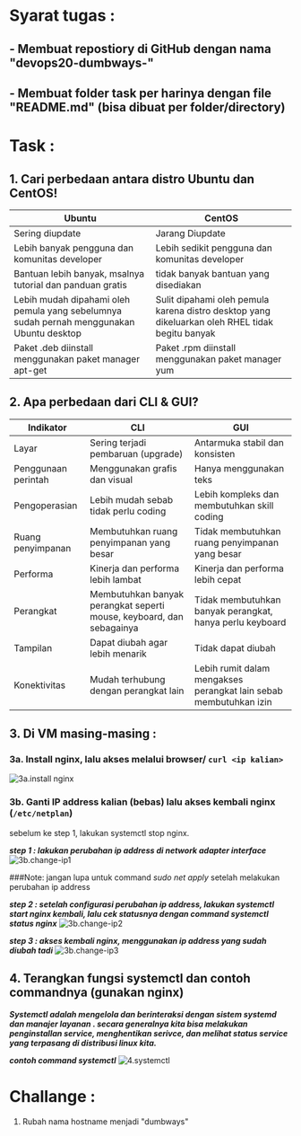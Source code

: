 # Syarat tugas :
## - Membuat repostiory di GitHub dengan nama "devops20-dumbways-<nama>"
## - Membuat folder task per harinya dengan file "README.md" (bisa dibuat per folder/directory)

# Task :
## 1. Cari perbedaan antara distro Ubuntu dan CentOS!

| Ubuntu        | CentOS        |
| ------------- |-------------| 
| Sering diupdate|Jarang Diupdate| 
| Lebih banyak pengguna dan komunitas developer|Lebih sedikit pengguna dan komunitas developer
| Bantuan lebih banyak, msalnya tutorial dan panduan gratis |tidak banyak bantuan yang disediakan| 
| Lebih mudah dipahami oleh pemula yang sebelumnya sudah pernah menggunakan Ubuntu desktop|Sulit dipahami oleh pemula karena distro  desktop yang dikeluarkan oleh RHEL tidak begitu banyak|
|Paket .deb diinstall menggunakan paket manager apt-get|Paket .rpm diinstall menggunakan paket manager yum|

## 2. Apa perbedaan dari CLI & GUI?
Indikator | CLI        | GUI        |
| ------------- | ------------- |-------------| 
| Layar|Sering terjadi pembaruan (upgrade)|Antarmuka stabil dan konsisten| 
| Penggunaan perintah| Menggunakan grafis dan visual|Hanya menggunakan teks|
| Pengoperasian| Lebih mudah sebab tidak perlu coding |Lebih kompleks dan membutuhkan skill coding| 
| Ruang penyimpanan| Membutuhkan ruang penyimpanan yang besar|Tidak membutuhkan ruang penyimpanan yang besar|
|Performa| Kinerja dan performa lebih lambat | Kinerja dan performa lebih cepat|
|Perangkat|Membutuhkan banyak perangkat seperti mouse, keyboard, dan sebagainya|Tidak membutuhkan banyak perangkat, hanya perlu keyboard|
|Tampilan|Dapat diubah agar lebih menarik|Tidak dapat diubah|
|Konektivitas|Mudah terhubung dengan perangkat lain|Lebih rumit dalam mengakses perangkat lain sebab membutuhkan izin|

## 3. Di VM masing-masing :
### 3a. Install nginx, lalu akses melalui browser/ `curl <ip kalian>`
![3a.install nginx](https://github.com/ngurahgdewisnugk/devops20-dumbways-ngurahgedewisnugk/blob/d87b4f314861597a8c7a813b6e69b2fde1bec9c5/week1/day3/Task-Day3/subject-matters/3a.%20install%20nginx.png)

### 3b. Ganti IP address kalian (bebas) lalu akses kembali nginx (`/etc/netplan`)

sebelum ke step 1, lakukan systemctl stop nginx. 

***step 1 : lakukan perubahan ip address di network adapter interface***
![3b.change-ip1](https://github.com/ngurahgdewisnugk/devops20-dumbways-ngurahgedewisnugk/blob/d87b4f314861597a8c7a813b6e69b2fde1bec9c5/week1/day3/Task-Day3/subject-matters/3b.change%20ip-1.png)

###Note: jangan lupa untuk command *sudo net apply* setelah melakukan perubahan ip address

***step 2 : setelah configurasi perubahan ip address, lakukan systemctl start nginx kembali, lalu cek statusnya dengan command systemctl status nginx***
![3b.change-ip2](https://github.com/ngurahgdewisnugk/devops20-dumbways-ngurahgedewisnugk/blob/d87b4f314861597a8c7a813b6e69b2fde1bec9c5/week1/day3/Task-Day3/subject-matters/3b.change%20ip-2.png)

***step 3 : akses kembali nginx, menggunakan ip address yang sudah diubah tadi***
![3b.change-ip3](https://github.com/ngurahgdewisnugk/devops20-dumbways-ngurahgedewisnugk/blob/d87b4f314861597a8c7a813b6e69b2fde1bec9c5/week1/day3/Task-Day3/subject-matters/3b.change-ip3.png)

## 4. Terangkan fungsi systemctl dan contoh commandnya (gunakan nginx)

***Systemctl adalah mengelola dan berinteraksi dengan sistem systemd dan manajer layanan . secara generalnya kita bisa melakukan penginstallan service, menghentikan serivce, dan melihat status service yang terpasang di distribusi linux kita.***

***contoh command systemctl***
![4.systemctl](https://github.com/ngurahgdewisnugk/devops20-dumbways-ngurahgedewisnugk/blob/d87b4f314861597a8c7a813b6e69b2fde1bec9c5/week1/day3/Task-Day3/subject-matters/4.systemctl%20.png)

# Challange :

1. Rubah nama hostname menjadi "dumbways"
